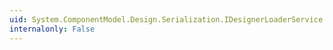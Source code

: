 ```yaml
---
uid: System.ComponentModel.Design.Serialization.IDesignerLoaderService.AddLoadDependency
internalonly: False
---
```

